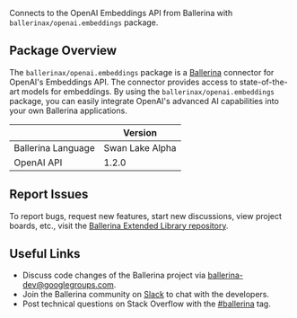 Connects to the OpenAI Embeddings API from Ballerina with `ballerinax/openai.embeddings` package.

## Package Overview
The `ballerinax/openai.embeddings` package is a [Ballerina](https://ballerina.io/) connector for OpenAI's Embeddings API. The connector provides access to state-of-the-art models for embeddings. By using the `ballerinax/openai.embeddings` package, you can easily integrate OpenAI's advanced AI capabilities into your own Ballerina applications.

|                             | Version         |
|-----------------------------|-----------------|
| Ballerina Language          | Swan Lake Alpha |
| OpenAI API                  | 1.2.0           |

## Report Issues
To report bugs, request new features, start new discussions, view project boards, etc., visit the [Ballerina Extended Library repository](https://github.com/ballerina-platform/ballerina-extended-library).

## Useful Links
- Discuss code changes of the Ballerina project via [ballerina-dev@googlegroups.com](mailto:ballerina-dev@googlegroups.com).
- Join the Ballerina community on [Slack](https://ballerina.io/community/slack/) to chat with the developers.
- Post technical questions on Stack Overflow with the [#ballerina](https://stackoverflow.com/questions/tagged/ballerina) tag.
